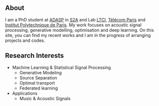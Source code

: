 ## About
I am a PhD student at [ADASP](https://adasp.telecom-paris.fr/) in [S2A](https://s2a.telecom-paris.fr/) and Lab [LTCI](https://www.telecom-paris.fr/en/research/labs/information-processing-ltci), [Télécom Paris](https://www.telecom-paris.fr/) and [Institut Polytechnique de Paris](https://www.ip-paris.fr/en). My work focuses on acoustic signal processing, generative modelling, optimisation and deep learning. On this site, you can find my recent works and I am in the progress of arranging projects and codes.

## Research Interests
- Machine Learning & Statistical Signal Processing
    - Generative Modeling
    - Source Separation
    - Optimal transport
    - Federated learning
- Applications
    - Music & Acoustic Signals

